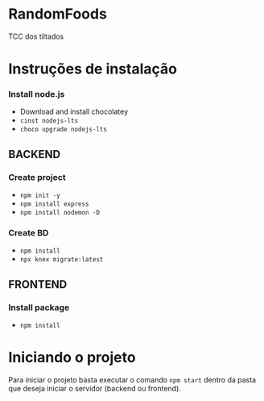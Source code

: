 # RandomFoods
TCC dos tiltados


# Instruções de instalação

### Install node.js
  - Download and install chocolatey
  - `cinst nodejs-lts`
  - `choco upgrade nodejs-lts`

## BACKEND
### Create project
  - `npm init -y`
  - `npm install express`
  - `npm install nodemon -D`
### Create BD
  - `npm install`
  - `npx knex migrate:latest`

## FRONTEND
### Install package
  - `npm install`

# Iniciando o projeto

Para iniciar o projeto basta executar o comando `npm start` dentro da pasta que deseja iniciar o servidor (backend ou frontend).
